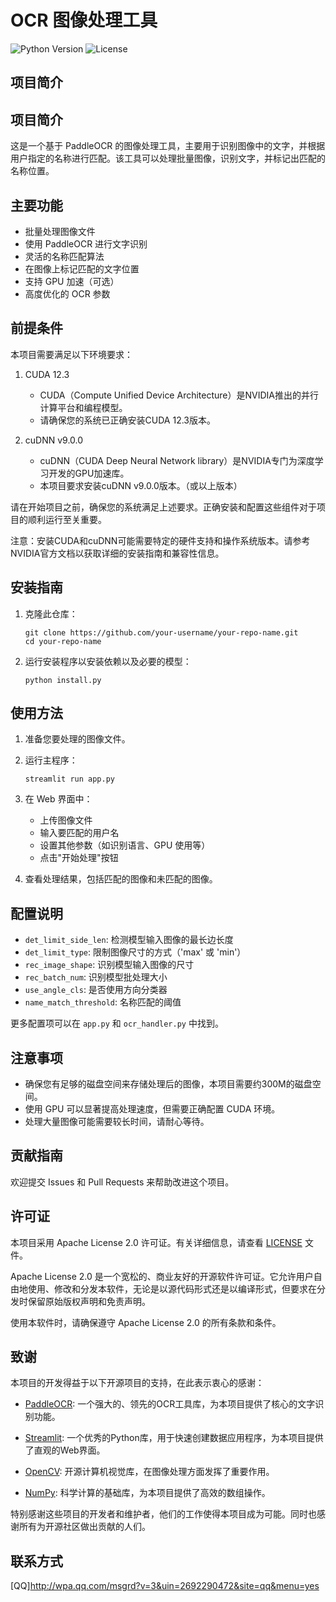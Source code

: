 # OCR 图像处理工具

![Python Version](https://img.shields.io/badge/python-3.12.x-blue.svg)
![License](https://img.shields.io/badge/license-Apache%202.0-green.svg)

## 项目简介

## 项目简介

这是一个基于 PaddleOCR 的图像处理工具，主要用于识别图像中的文字，并根据用户指定的名称进行匹配。该工具可以处理批量图像，识别文字，并标记出匹配的名称位置。

## 主要功能

- 批量处理图像文件
- 使用 PaddleOCR 进行文字识别
- 灵活的名称匹配算法
- 在图像上标记匹配的文字位置
- 支持 GPU 加速（可选）
- 高度优化的 OCR 参数

## 前提条件

本项目需要满足以下环境要求：

1. CUDA 12.3
   - CUDA（Compute Unified Device Architecture）是NVIDIA推出的并行计算平台和编程模型。
   - 请确保您的系统已正确安装CUDA 12.3版本。

2. cuDNN v9.0.0
   - cuDNN（CUDA Deep Neural Network library）是NVIDIA专门为深度学习开发的GPU加速库。
   - 本项目要求安装cuDNN v9.0.0版本。（或以上版本）

请在开始项目之前，确保您的系统满足上述要求。正确安装和配置这些组件对于项目的顺利运行至关重要。

注意：安装CUDA和cuDNN可能需要特定的硬件支持和操作系统版本。请参考NVIDIA官方文档以获取详细的安装指南和兼容性信息。


## 安装指南

1. 克隆此仓库：
   ```
   git clone https://github.com/your-username/your-repo-name.git
   cd your-repo-name
   ```

2. 运行安装程序以安装依赖以及必要的模型：
   ```
   python install.py
   ```

## 使用方法

1. 准备您要处理的图像文件。

2. 运行主程序：
   ```
   streamlit run app.py
   ```

3. 在 Web 界面中：
   - 上传图像文件
   - 输入要匹配的用户名
   - 设置其他参数（如识别语言、GPU 使用等）
   - 点击"开始处理"按钮

4. 查看处理结果，包括匹配的图像和未匹配的图像。

## 配置说明

- `det_limit_side_len`: 检测模型输入图像的最长边长度
- `det_limit_type`: 限制图像尺寸的方式（'max' 或 'min'）
- `rec_image_shape`: 识别模型输入图像的尺寸
- `rec_batch_num`: 识别模型批处理大小
- `use_angle_cls`: 是否使用方向分类器
- `name_match_threshold`: 名称匹配的阈值

更多配置项可以在 `app.py` 和 `ocr_handler.py` 中找到。

## 注意事项

- 确保您有足够的磁盘空间来存储处理后的图像，本项目需要约300M的磁盘空间。
- 使用 GPU 可以显著提高处理速度，但需要正确配置 CUDA 环境。
- 处理大量图像可能需要较长时间，请耐心等待。

## 贡献指南

欢迎提交 Issues 和 Pull Requests 来帮助改进这个项目。

## 许可证

本项目采用 Apache License 2.0 许可证。有关详细信息，请查看 [LICENSE](LICENSE) 文件。

Apache License 2.0 是一个宽松的、商业友好的开源软件许可证。它允许用户自由地使用、修改和分发本软件，无论是以源代码形式还是以编译形式，但要求在分发时保留原始版权声明和免责声明。

使用本软件时，请确保遵守 Apache License 2.0 的所有条款和条件。


## 致谢

本项目的开发得益于以下开源项目的支持，在此表示衷心的感谢：

- [PaddleOCR](https://github.com/PaddlePaddle/PaddleOCR): 一个强大的、领先的OCR工具库，为本项目提供了核心的文字识别功能。

- [Streamlit](https://streamlit.io/): 一个优秀的Python库，用于快速创建数据应用程序，为本项目提供了直观的Web界面。

- [OpenCV](https://opencv.org/): 开源计算机视觉库，在图像处理方面发挥了重要作用。

- [NumPy](https://numpy.org/): 科学计算的基础库，为本项目提供了高效的数组操作。


特别感谢这些项目的开发者和维护者，他们的工作使得本项目成为可能。同时也感谢所有为开源社区做出贡献的人们。



## 联系方式

[QQ]http://wpa.qq.com/msgrd?v=3&uin=2692290472&site=qq&menu=yes
